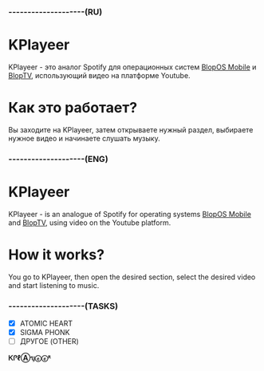 ### --------------------(RU)
# KPlayeer
KPlayeer - это аналог Spotify для операционных систем [BlopOS Mobile](https://t.me/blopsoft) и [BlopTV](https://t.me/blopsoft), использующий видео на платформе Youtube.
# Как это работает?
Вы заходите на KPlayeer, затем открываете нужный раздел, выбираете нужное видео и начинаете слушать музыку.
### --------------------(ENG)
# KPlayeer
KPlayeer - is an analogue of Spotify for operating systems [BlopOS Mobile](https://t.me/blopsoft) and [BlopTV](https://t.me/blopsoft), using video on the Youtube platform.
# How it works?
You go to KPlayeer, then open the desired section, select the desired video and start listening to music.
### --------------------(TASKS)
- [x] ATOMIC HEART
- [x] SIGMA PHONK
- [ ] ДРУГОЕ (OTHER)

**ᏦᎵℓⒶᥡⓔⓔᴿ**
